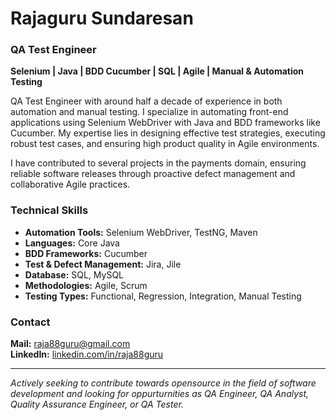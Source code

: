 # Rajaguru Sundaresan

### QA Test Engineer  
**Selenium | Java | BDD Cucumber | SQL | Agile | Manual & Automation Testing**


QA Test Engineer with around half a decade of experience in both automation and manual testing. I specialize in automating front-end applications using Selenium WebDriver with Java and BDD frameworks like Cucumber. My expertise lies in designing effective test strategies, executing robust test cases, and ensuring high product quality in Agile environments.

I have contributed to several projects in the payments domain, ensuring reliable software releases through proactive defect management and collaborative Agile practices.


### Technical Skills

- **Automation Tools:** Selenium WebDriver, TestNG, Maven 
- **Languages:** Core Java
- **BDD Frameworks:** Cucumber  
- **Test & Defect Management:** Jira, Jile  
- **Database:** SQL, MySQL  
- **Methodologies:** Agile, Scrum  
- **Testing Types:** Functional, Regression, Integration, Manual Testing



### Contact

**Mail:** [raja88guru@gmail.com](mailto:raja88guru@gmail.com)
<br>**LinkedIn:** [linkedin.com/in/raja88guru](https://www.linkedin.com/in/raja88guru)

---

*Actively seeking to contribute towards opensource in the field of software development and looking for oppurturnities as QA Engineer, QA Analyst, Quality Assurance Engineer, or QA Tester.*
